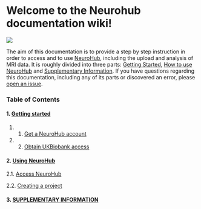 # Welcome to the Neurohub documentation wiki!

![](https://neurohub.ca/images/logo-neurohub.png)

The aim of this documentation is to provide a step by step instruction in order to access and to use [NeuroHub](https://neurohub.ca/), including the upload and analysis of MRI data. It is roughly divided into three parts: [Getting Started](), [How to use NeuroHub]() and [Supplementary Information](). If you have questions regarding this documentation, including any of its parts or discovered an error, please [open an issue](https://github.com/neurohub/neurohub_documentation/issues).

### Table of Contents

#### 1. [Getting started]() 
	
   1. 1. [Get a NeuroHub account]()

   1. 2. [Obtain UKBiobank access]() 	

#### 2. [Using NeuroHub]()	

   2.1. [Access NeuroHub]()	

   2.2. [Creating a project]()	

#### 3. [SUPPLEMENTARY INFORMATION]()	